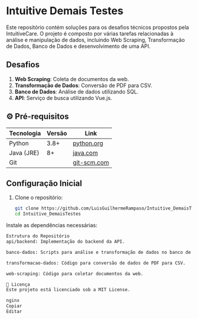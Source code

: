 
# Intuitive Demais Testes

Este repositório contém soluções para os desafios técnicos propostos pela IntuitiveCare. O projeto é composto por várias tarefas relacionadas à análise e manipulação de dados, incluindo Web Scraping, Transformação de Dados, Banco de Dados e desenvolvimento de uma API.

## Desafios

1. **Web Scraping**: Coleta de documentos da web.
2. **Transformação de Dados**: Conversão de PDF para CSV.
3. **Banco de Dados**: Análise de dados utilizando SQL.
4. **API**: Serviço de busca utilizando Vue.js.

## ⚙️ Pré-requisitos

Tecnologia | Versão | Link
--- | --- | ---
Python | 3.8+ | [python.org](https://www.python.org)
Java (JRE) | 8+ | [java.com](https://www.java.com)
Git |  | [git-scm.com](https://git-scm.com)

## Configuração Inicial

1. Clone o repositório:
   ```bash
   git clone https://github.com/LuisGuilhermeRampaso/Intuitive_DemaisTestes.git
   cd Intuitive_DemaisTestes

Instale as dependências necessárias:

 ```bash pip install -r requirements.txt
Estrutura do Repositório
api/backend: Implementação do backend da API.

banco-dados: Scripts para análise e transformação de dados no banco de dados.

transformacao-dados: Código para conversão de dados de PDF para CSV.

web-scraping: Código para coletar documentos da web.

📜 Licença
Este projeto está licenciado sob a MIT License.

nginx
Copiar
Editar

